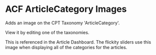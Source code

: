 # ACF ArticleCategory Images

Adds an image on the CPT Taxonomy 'ArticleCategory'.

View it by editing one of the taxonomies.

This is referenced in the Article Dashboard. The flickity sliders use this image
when displaying all of the categories for the articles.
